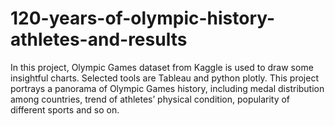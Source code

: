 # 120-years-of-olympic-history-athletes-and-results
In this project, Olympic Games dataset from Kaggle is used to draw some insightful charts. Selected tools are Tableau and python plotly. This project portrays a panorama of Olympic Games history, including medal distribution among countries, trend of athletes’ physical condition, popularity of different sports and so on.
